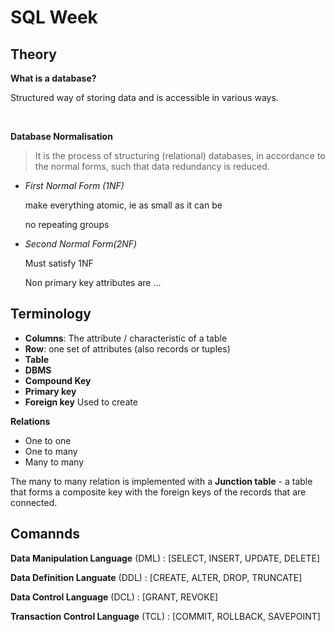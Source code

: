 # SQL Week

## Theory

**What is a database?**

Structured way of storing data and is accessible in various ways.

<br>

**Database Normalisation**

> It is the process of structuring (relational) databases, in accordance to the normal forms, such that data redundancy is reduced. 

- *First Normal Form (1NF)*

  make everything atomic, ie as small as it can be

  no repeating groups

- *Second Normal Form(2NF)*

  Must satisfy 1NF

  Non primary key attributes are ...


## Terminology

- **Columns**: The attribute / characteristic of a table
- **Row**: one set of attributes (also records or tuples)
- **Table**
- **DBMS**
- **Compound Key**
- **Primary key**
- **Foreign key** Used to create 

**Relations**
- One to one
- One to many
- Many to many

The many to many relation is implemented with a **Junction table** - a table that forms a composite key with the foreign keys of the records that are connected.

## Comannds

**Data Manipulation Language** (DML) : [SELECT, INSERT, UPDATE, DELETE]

**Data Definition Languate** (DDL) : [CREATE, ALTER, DROP, TRUNCATE]

**Data Control Language** (DCL) : [GRANT, REVOKE]

**Transaction Control Language** (TCL) : [COMMIT, ROLLBACK, SAVEPOINT]








